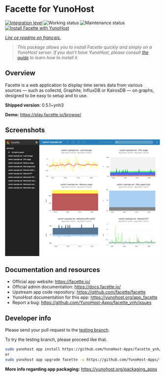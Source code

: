 <!--
N.B.: This README was automatically generated by https://github.com/YunoHost/apps/tree/master/tools/README-generator
It shall NOT be edited by hand.
-->

# Facette for YunoHost

[![Integration level](https://dash.yunohost.org/integration/facette.svg)](https://dash.yunohost.org/appci/app/facette) ![Working status](https://ci-apps.yunohost.org/ci/badges/facette.status.svg) ![Maintenance status](https://ci-apps.yunohost.org/ci/badges/facette.maintain.svg)
[![Install Facette with YunoHost](https://install-app.yunohost.org/install-with-yunohost.svg)](https://install-app.yunohost.org/?app=facette)

*[Lire ce readme en français.](./README_fr.md)*

> *This package allows you to install Facette quickly and simply on a YunoHost server.
If you don't have YunoHost, please consult [the guide](https://yunohost.org/#/install) to learn how to install it.*

## Overview

Facette is a web application to display time series data from various sources — such as collectd, Graphite, InfluxDB or KairosDB — on graphs, designed to be easy to setup and to use.

**Shipped version:** 0.5.1~ynh3

**Demo:** https://play.facette.io/browse/

## Screenshots

![Screenshot of Facette](./doc/screenshots/screenshot.png)

## Documentation and resources

* Official app website: <https://facette.io/>
* Official admin documentation: <https://docs.facette.io/>
* Upstream app code repository: <https://github.com/facette/facette>
* YunoHost documentation for this app: <https://yunohost.org/app_facette>
* Report a bug: <https://github.com/YunoHost-Apps/facette_ynh/issues>

## Developer info

Please send your pull request to the [testing branch](https://github.com/YunoHost-Apps/facette_ynh/tree/testing).

To try the testing branch, please proceed like that.

``` bash
sudo yunohost app install https://github.com/YunoHost-Apps/facette_ynh/tree/testing --debug
or
sudo yunohost app upgrade facette -u https://github.com/YunoHost-Apps/facette_ynh/tree/testing --debug
```

**More info regarding app packaging:** <https://yunohost.org/packaging_apps>
